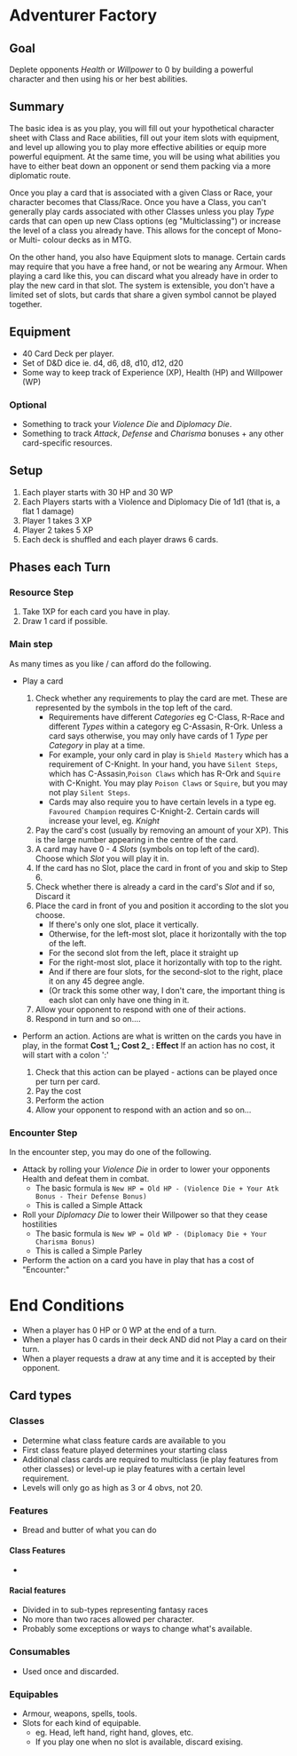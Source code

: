 # Adventurer Factory

## Goal
Deplete opponents _Health_ or _Willpower_ to 0 by building a powerful character and then using his or her best abilities.

## Summary
The basic idea is as you play, you will fill out your hypothetical character sheet with Class and Race abilities, fill out your item slots with equipment, and level up allowing you to play more effective abilities or equip more powerful equipment. At the same time, you will be using what abilities you have to either beat down an opponent or send them packing via a more diplomatic route.

Once you play a card that is associated with a given Class or Race, your character becomes that Class/Race. Once you have a Class, you can't generally play cards associated with other Classes unless you play _Type_ cards that can open up new Class options (eg "Multiclassing") or increase the level of a class you already have. This allows for the concept of Mono- or Multi- colour decks as in MTG.

On the other hand, you also have Equipment slots to manage.  Certain cards may require that you have a free hand, or not be wearing any Armour.  When playing a card like this, you can discard what you already have in order to play the new card in that slot.  The system is extensible, you don't have a limited set of slots, but cards that share a given symbol cannot be played together.

## Equipment

- 40 Card Deck per player.
- Set of D&D dice ie. d4, d6, d8, d10, d12, d20
- Some way to keep track of Experience (XP), Health (HP) and Willpower (WP)
### Optional
- Something to track your _Violence Die_ and _Diplomacy Die_.
- Something to track _Attack_, _Defense_ and _Charisma_ bonuses + any other card-specific resources.

## Setup
1. Each player starts with 30 HP and 30 WP
2. Each Players starts with a Violence and Diplomacy Die of 1d1 (that is, a flat 1 damage)
2. Player 1 takes 3 XP
3. Player 2 takes 5 XP
4. Each deck is shuffled and each player draws 6 cards.

## Phases each Turn
### Resource Step
1. Take 1XP for each card you have in play.
2. Draw 1 card if possible.

### Main step
As many times as you like / can afford do the following.
- Play a card
    1. Check whether any requirements to play the card are met.  These are represented by the symbols in the top left of the card.
        - Requirements have different _Categories_ eg C-Class, R-Race and different _Types_ within a category eg C-Assasin, R-Ork.  Unless a card says otherwise, you may only have cards of 1 _Type_ per _Category_ in play at a time.  
        - For example, your only card in play is `Shield Mastery` which has a requirement of C-Knight.  In your hand, you have `Silent Steps`, which has C-Assasin,`Poison Claws` which has R-Ork and `Squire` with C-Knight.  You may play `Poison Claws` or `Squire`, but you may not play `Silent Steps`.
        - Cards may also require you to have certain levels in a type eg. `Favoured Champion` requires C-Knight-2. Certain cards will increase your level, eg. _Knight_ 
    2. Pay the card's cost (usually by removing an amount of your XP).  This is the large number appearing in the centre of the card. 
    2. A card may have 0 - 4 _Slots_ (symbols on top left of the card). Choose which _Slot_ you will play it in.
    3. If the card has no Slot, place the card in front of you and skip to Step 6.
    4. Check whether there is already a card in the card's _Slot_ and if so, Discard it
    5. Place the card in front of you and position it according to the slot you choose.
        - If there's only one slot, place it vertically.
        - Otherwise, for the left-most slot, place it horizontally with the top of the left.
        - For the second slot from the left, place it straight up
        - For the right-most slot, place it horizontally with top to the right.
        - And if there are four slots, for the second-slot to the right, place it on any 45 degree angle.
        - (Or track this some other way, I don't care, the important thing is each slot can only have one thing in it.
    6. Allow your opponent to respond with one of their actions.
    7. Respond in turn and so on....

- Perform an action.
    Actions are what is written on the cards you have in play, in the format **Cost 1_; Cost 2_ : Effect**
    If an action has no cost, it will start with a colon ':'
    1. Check that this action can be played - actions can be played once per turn per card.
    1. Pay the cost
    2. Perform the action
    3. Allow your opponent to respond with an action and so on...

### Encounter Step
In the encounter step, you may do one of the following.
- Attack by rolling your _Violence Die_ in order to lower your opponents Health and defeat them in combat.
    - The basic formula is `New HP = Old HP - (Violence Die + Your Atk Bonus - Their Defense Bonus)`
    - This is called a Simple Attack
- Roll your _Diplomacy Die_ to lower their Willpower so that they cease hostilities
    - The basic formula is `New WP = Old WP - (Diplomacy Die + Your Charisma Bonus)`
    - This is called a Simple Parley
- Perform the action on a card you have in play that has a cost of "Encounter:" 

# End Conditions
- When a player has 0 HP or 0 WP at the end of a turn.
- When a player has 0 cards in their deck AND did not Play a card on their turn.
- When a player requests a draw at any time and it is accepted by their opponent.

## Card types
### Classes
- Determine what class feature cards are available to you
- First class feature played determines your starting class
- Additional class cards are required to multiclass (ie play features from other classes) or level-up ie play features with a certain level requirement.
- Levels will only go as high as 3 or 4 obvs, not 20.
### Features
- Bread and butter of what you can do
#### Class Features
- 
#### Racial features
- Divided in to sub-types representing fantasy races
- No more than two races allowed per character.
- Probably some exceptions or ways to change what's available.
### Consumables
- Used once and discarded.
### Equipables
- Armour, weapons, spells, tools.
- Slots for each kind of equipable.
    - eg. Head, left hand, right hand, gloves, etc.
    - If you play one when no slot is available, discard exising.
